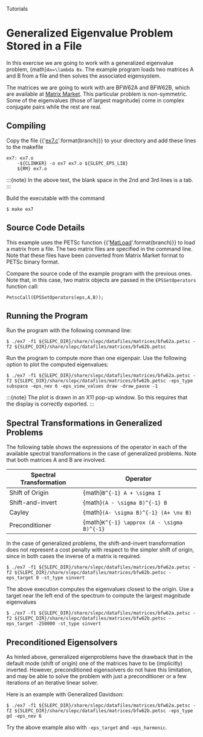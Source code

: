 Tutorials

# Generalized Eigenvalue Problem Stored in a File

In this exercise we are going to work with a generalized eigenvalue problem, {math}`Ax=\lambda Bx`. The example program loads two matrices A and B from a file and then solves the associated eigensystem.

The matrices we are going to work with are BFW62A and BFW62B, which are available at [Matrix Market](https://math.nist.gov/MatrixMarket/data/NEP/bfwave/bfwave). This particular problem is non-symmetric. Some of the eigenvalues (those of largest magnitude) come in complex conjugate pairs while the rest are real.

## Compiling

Copy the file {{'[ex7.c](https://slepc.upv.es/{}/src/eps/tutorials/ex7.c.html)'.format(branch)}} to your directory and add these lines to the makefile

```{code} make
ex7: ex7.o
	-${CLINKER} -o ex7 ex7.o ${SLEPC_EPS_LIB}
	${RM} ex7.o
```

:::{note}
In the above text, the blank space in the 2nd and 3rd lines is a tab.
:::

Build the executable with the command

```{code} console
$ make ex7
```

## Source Code Details

This example uses the PETSc function {{'[MatLoad](https://petsc.org/{}/manualpages/Mat/MatLoad)'.format(branch)}} to load a matrix from a file. The two matrix files are specified in the command line.  Note that these files have been converted from Matrix Market format to PETSc binary format.

Compare the source code of the example program with the previous ones. Note that, in this case, two matrix objects are passed in the `EPSSetOperators` function call:

```{code} c
PetscCall(EPSSetOperators(eps,A,B));
```

## Running the Program

Run the program with the following command line:

```{code} console
$ ./ex7 -f1 ${SLEPC_DIR}/share/slepc/datafiles/matrices/bfw62a.petsc -f2 ${SLEPC_DIR}/share/slepc/datafiles/matrices/bfw62b.petsc
```

Run the program to compute more than one eigenpair. Use the following option to plot the computed eigenvalues:

```{code} console
$ ./ex7 -f1 ${SLEPC_DIR}/share/slepc/datafiles/matrices/bfw62a.petsc -f2 ${SLEPC_DIR}/share/slepc/datafiles/matrices/bfw62b.petsc -eps_type subspace -eps_nev 6 -eps_view_values draw -draw_pause -1
```

:::{note}
The plot is drawn in an X11 pop-up window. So this requires that the display is correctly exported.
:::

## Spectral Transformations in Generalized Problems

The following table shows the expressions of the operator in each of the available spectral transformations in the case of generalized problems. Note that both matrices A and B are involved.

Spectral Transformation  |  Operator
---                      |  ---
Shift of Origin          |  {math}`B^{-1} A + \sigma I`
Shift-and-invert         |  {math}`(A - \sigma B)^{-1} B`
Cayley                   |  {math}`(A- \sigma B)^{-1} (A+ \nu B)`
Preconditioner           |  {math}`K^{-1} \approx (A - \sigma B)^{-1}`

In the case of generalized problems, the shift-and-invert transformation does not represent a cost penalty with respect to the simpler shift of origin, since in both cases the inverse of a matrix is required.

```{code} console
$ ./ex7 -f1 ${SLEPC_DIR}/share/slepc/datafiles/matrices/bfw62a.petsc -f2 ${SLEPC_DIR}/share/slepc/datafiles/matrices/bfw62b.petsc -eps_target 0 -st_type sinvert
```

The above execution computes the eigenvalues closest to the origin. Use a target near the left end of the spectrum to compute the largest magnitude eigenvalues

```{code} console
$ ./ex7 -f1 ${SLEPC_DIR}/share/slepc/datafiles/matrices/bfw62a.petsc -f2 ${SLEPC_DIR}/share/slepc/datafiles/matrices/bfw62b.petsc -eps_target -250000 -st_type sinvert
```

## Preconditioned Eigensolvers

As hinted above, generalized eigenproblems have the drawback that in the default mode (shift of origin) one of the matrices have to be (implicitly) inverted. However, preconditioned eigensolvers do not have this limitation, and may be able to solve the problem with just a preconditioner or a few iterations of an iterative linear solver.

Here is an example with Generalized Davidson:

```{code} console
$ ./ex7 -f1 ${SLEPC_DIR}/share/slepc/datafiles/matrices/bfw62a.petsc -f2 ${SLEPC_DIR}/share/slepc/datafiles/matrices/bfw62b.petsc -eps_type gd -eps_nev 6
```

Try the above example also with `-eps_target` and `-eps_harmonic`.

